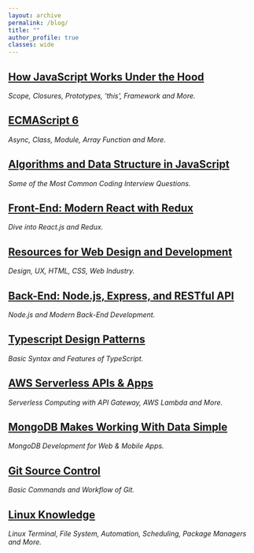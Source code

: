 ```yaml
---
layout: archive
permalink: /blog/
title: ""
author_profile: true
classes: wide
---
```


## [How JavaScript Works Under the Hood](../_posts/2020-01-12-jsunderhood.md)
*Scope, Closures, Prototypes, 'this', Framework and More.*

## [ECMAScript 6](../_posts/2029-09-10-es6.md)
*Async, Class, Module, Array Function and More.*

## [Algorithms and Data Structure in JavaScript](../_posts/2019-09-14-algodata.md)
*Some of the Most Common Coding Interview Questions.*

## [Front-End: Modern React with Redux](../_posts/2019-10-06-react.md)
*Dive into React.js and Redux.*

## [Resources for Web Design and Development](../_posts/2019-10-03-resources.md)
*Design, UX, HTML, CSS, Web Industry.*

## [Back-End: Node.js, Express, and RESTful API](../_posts/2020-01-25-node.md)
*Node.js and Modern Back-End Development.*

## [Typescript Design Patterns](../_posts/2019-12-02-TypeScript.md)
*Basic Syntax and Features of TypeScript.*

## [AWS Serverless APIs & Apps](../_posts/2019-10-03-awsServerless.md)
*Serverless Computing with API Gateway, AWS Lambda and More.*

## [MongoDB Makes Working With Data Simple](../_posts/2019-11-01-MongoDB.md)
*MongoDB Development for Web & Mobile Apps.*

## [Git Source Control](../_posts/2019-09-05-git.md)
*Basic Commands and Workflow of Git.*

## [Linux Knowledge](../_posts/2019-11-05-Linux.md)
*Linux Terminal, File System, Automation, Scheduling, Package Managers and More.*


